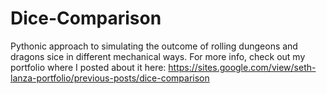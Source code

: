 # Dice-Comparison
Pythonic approach to simulating the outcome of rolling dungeons and dragons sice in different mechanical ways.
For more info, check out my portfolio where I posted about it here: https://sites.google.com/view/seth-lanza-portfolio/previous-posts/dice-comparison
